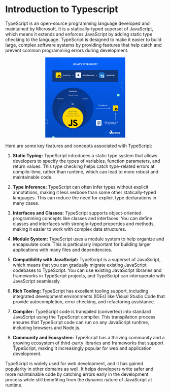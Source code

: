 # Introduction to Typescript

TypeScript is an open-source programming language developed and maintained by Microsoft. It is a statically-typed superset of JavaScript, which means it extends and enforces JavaScript by adding static type checking to the language. TypeScript is designed to make it easier to build large, complex software systems by providing features that help catch and prevent common programming errors during development.

<div style="text-align:center">
  <img src="WHATS-TYPESCRIPT_.png" alt="drawing" style="width:50%;" />
</div>

Here are some key features and concepts associated with TypeScript:

1. **Static Typing:** TypeScript introduces a static type system that allows developers to specify the types of variables, function parameters, and return values. This type checking helps catch type-related errors at compile-time, rather than runtime, which can lead to more robust and maintainable code.

2. **Type Inference:** TypeScript can often infer types without explicit annotations, making it less verbose than some other statically-typed languages. This can reduce the need for explicit type declarations in many cases.

3. **Interfaces and Classes:** TypeScript supports object-oriented programming concepts like classes and interfaces. You can define classes and interfaces with strongly-typed properties and methods, making it easier to work with complex data structures.

4. **Module System:** TypeScript uses a module system to help organize and encapsulate code. This is particularly important for building larger applications with many files and dependencies.

5. **Compatibility with JavaScript:** TypeScript is a superset of JavaScript, which means that you can gradually migrate existing JavaScript codebases to TypeScript. You can use existing JavaScript libraries and frameworks in TypeScript projects, and TypeScript can interoperate with JavaScript seamlessly.

6. **Rich Tooling:** TypeScript has excellent tooling support, including integrated development environments (IDEs) like Visual Studio Code that provide autocompletion, error checking, and refactoring assistance.

7. **Compiler:** TypeScript code is transpiled (converted) into standard JavaScript using the TypeScript compiler. This transpilation process ensures that TypeScript code can run on any JavaScript runtime, including browsers and Node.js.

8. **Community and Ecosystem:** TypeScript has a thriving community and a growing ecosystem of third-party libraries and frameworks that support TypeScript, making it increasingly popular for web and application development.

TypeScript is widely used for web development, and it has gained popularity in other domains as well. It helps developers write safer and more maintainable code by catching errors early in the development process while still benefiting from the dynamic nature of JavaScript at runtime.
